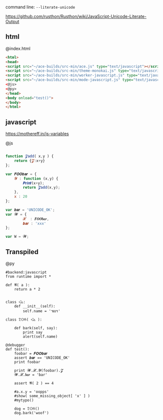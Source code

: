 command line: `--literate-unicode`

https://github.com/rusthon/Rusthon/wiki/JavaScript-Unicode-Literate-Output


html
----

@index.html
```html
<html>
<head>
<script src="~/ace-builds/src-min/ace.js" type="text/javascript"></script>
<script src="~/ace-builds/src-min/theme-monokai.js" type="text/javascript"></script>
<script src="~/ace-builds/src-min/worker-javascript.js" type="text/javascript"></script>
<script src="~/ace-builds/src-min/mode-javascript.js" type="text/javascript"></script>
<@js>
<@py>
</head>
<body onload="test()">
</body>
</html>
```

javascript
----------

https://mothereff.in/js-variables

@js
```javascript

function 𝓩add( x,y ) {
	return {𝓩:x+y}
};

var 𝑭𝑶𝑶𝒃𝒂𝒓 = {
	𝓨 : function (x,y) {
		𝑷𝒓𝒊𝒏𝒕(x+y); 
		return 𝓩add(x,y);
	},
	x : 20
};

var 𝒃𝒂𝒓 = 'UNICODE_OK';
var 𝓦 = {
		𝓧  : 𝑭𝑶𝑶𝒃𝒂𝒓,
		𝒃𝒂𝒓 : 'xxx'
};

var W = 𝓦;

```

Transpiled
----------

@py
```rusthon
#backend:javascript
from runtime import *

def 𝕬( a ):
	return a * 2


class ꘐ:
	def __init__(self):
		self.name = '៘'

class 𝔇𝕆𝔊( ꘐ ):

	def bark(self, say):
		print say
		alert(self.name)

@debugger
def test():
	foobar = 𝑭𝑶𝑶𝒃𝒂𝒓
	assert 𝒃𝒂𝒓 == 'UNICODE_OK'
	print foobar

	print 𝓦.𝓧.𝓨(foobar).𝓩
	𝓦.𝓧.𝒃𝒂𝒓 = 'bar'

	assert 𝕬( 2 ) == 4

	#a.x.y = 'oopps'
	#show( some_missing_object[ 'x' ] )
	#mytypo()

	dog = 𝔇𝕆𝔊()
	dog.bark('woof')


```

